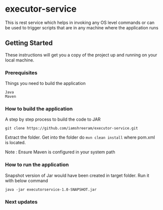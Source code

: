 # executor-service
This is rest service which helps in invoking any OS level commands or can be used to trigger scripts that are in any machine where the application runs

## Getting Started

These instructions will get you a copy of the project up and running on your local machine.

### Prerequisites

Things you need to build the application

```
Java
Maven
```

### How to build the application

A step by step process to build the code to JAR

```
git clone https://github.com/iamshreeram/executor-service.git
```

Extract the folder. Get into the folder do `mvn clean install` where pom.xml is located.

Note : Ensure Maven is configured in your system path

### How to run the application

Snapshot version of Jar would have been created in target folder. Run it with below command

```
java -jar executorservice-1.0-SNAPSHOT.jar
```

### Next updates
